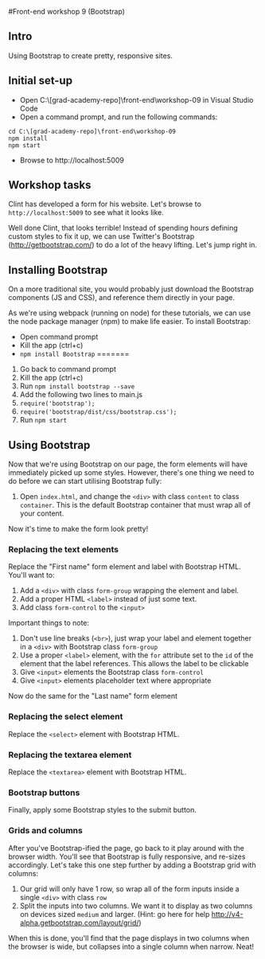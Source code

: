 #Front-end workshop 9 (Bootstrap)
## Intro
Using Bootstrap to create pretty, responsive sites.
## Initial set-up
* Open C:\\[grad-academy-repo]\front-end\workshop-09 in Visual Studio Code  
* Open a command prompt, and run the following commands:
```
cd C:\[grad-academy-repo]\front-end\workshop-09
npm install
npm start
```
* Browse to http://localhost:5009

## Workshop tasks
Clint has developed a form for his website. Let's browse to `http://localhost:5009` to see what it looks like.

Well done Clint, that looks terrible! Instead of spending hours defining custom styles to fix it up, we can use Twitter's Bootstrap (http://getbootstrap.com/) to do a lot of the heavy lifting. Let's jump right in.

## Installing Bootstrap
On a more traditional site, you would probably just download the Bootstrap components (JS and CSS), and reference them directly in your page.

As we're using webpack (running on node) for these tutorials, we can use the node package manager (npm) to make life easier. To install Bootstrap:

* Open command prompt
* Kill the app (ctrl+c)
* `npm install Bootstrap`
=======
1. Go back to command prompt
1. Kill the app (ctrl+c)
1. Run `npm install bootstrap --save`
1. Add the following two lines to main.js
  1. `require('bootstrap');`
  1. `require('bootstrap/dist/css/bootstrap.css');`
1. Run `npm start`

## Using Bootstrap
Now that we're using Bootstrap on our page, the form elements will have immediately picked up some styles. However, there's one thing we need to do before we can start utilising Bootstrap fully:

1. Open `index.html`, and change the `<div>` with class `content` to class `container`. This is the default Bootstrap container that must wrap all of your content.

Now it's time to make the form look pretty!

### Replacing the text elements
Replace the "First name" form element and label with Bootstrap HTML. You'll want to:

1. Add a `<div>` with class `form-group` wrapping the element and label.
1. Add a proper HTML `<label>` instead of just some text.
1. Add class `form-control` to the `<input>`

Important things to note:

1. Don't use line breaks (`<br>`), just wrap your label and element together in a `<div>` with Bootstrap class `form-group`
1. Use a proper `<label>` element, with the `for` attribute set to the `id` of the element that the label references. This allows the label to be clickable
1. Give `<input>` elements the Bootstrap class `form-control`
1. Give `<input>` elements placeholder text where appropriate

Now do the same for the "Last name" form element

### Replacing the select element
Replace the `<select>` element with Bootstrap HTML.

### Replacing the textarea element
Replace the `<textarea>` element with Bootstrap HTML.

### Bootstrap buttons
Finally, apply some Bootstrap styles to the submit button.

### Grids and columns
After you've Bootstrap-ified the page, go back to it play around with the browser width. You'll see that Bootstrap is fully responsive, and re-sizes accordingly. Let's take this one step further by adding a Bootstrap grid with columns:

1. Our grid will only have 1 row, so wrap all of the form inputs inside a single `<div>` with class `row`
1. Split the inputs into two columns. We want it to display as two columns on devices sized `medium` and larger. (Hint: go here for help http://v4-alpha.getbootstrap.com/layout/grid/)

When this is done, you'll find that the page displays in two columns when the browser is wide, but collapses into a single column when narrow. Neat!